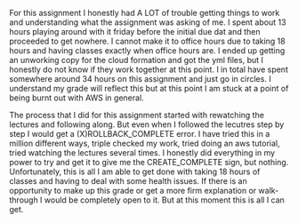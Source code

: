For this assignment I honestly had A LOT of trouble getting things to work and 
understanding what the assignment was asking of me. I spent about 13 hours playing 
around with it friday before the initial due dat and then proceeded to get nowhere. 
I cannot make it to office hours due to taking 18 hours and having classes exactly 
when office hours are. I ended up getting an unworking copy for the cloud formation 
and got the yml files, but I honestly do not know if they work together at this point.
I in total have spent somewhere around 34 hours on this assignment and just go in 
circles. I understand my grade will reflect this but at this point I am stuck at a 
point of being burnt out with AWS in general. 

The process that I did for this assignment started with rewatching the lectures and 
following along. But even when I followed the lecutres step by step I would get a 
(X)ROLLBACK_COMPLETE error. I have tried this in a million different ways, triple 
checked my work, tried doing an aws tutorial, tried watching the lectures several 
times. I honestly did everything in my power to try and get it to give me the 
CREATE_COMPLETE sign, but nothing. Unfortunately, this is all I am able to get done 
with taking 18 hours of classes and having to deal with some health issues. If there 
is an opportunity to make up this grade or get a more firm explanation or 
walk-through I would be completely open to it. But at this moment this is all I can get. 
